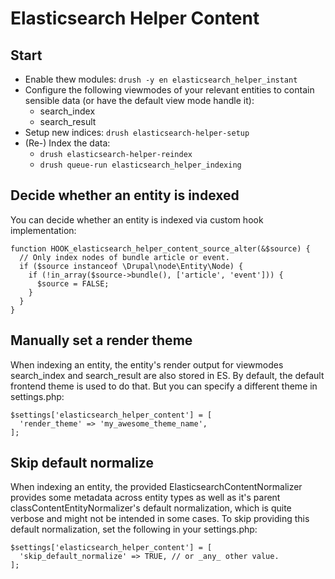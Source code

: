 
# Elasticsearch Helper Content

## Start


* Enable thew modules: `drush -y en elasticsearch_helper_instant`
* Configure the following viewmodes of your relevant entities to contain sensible data (or have the default view mode handle it):
  * search_index
  * search_result
* Setup new indices: `drush elasticsearch-helper-setup`
* (Re-) Index the data:
  * `drush elasticsearch-helper-reindex`
  * `drush queue-run elasticsearch_helper_indexing`

## Decide whether an entity is indexed

You can decide whether an entity is indexed via custom hook implementation:

```
function HOOK_elasticsearch_helper_content_source_alter(&$source) {
  // Only index nodes of bundle article or event.
  if ($source instanceof \Drupal\node\Entity\Node) {
    if (!in_array($source->bundle(), ['article', 'event'])) {
      $source = FALSE;
    }
  }
}
```

## Manually set a render theme

When indexing an entity, the entity's render output for viewmodes search_index and search_result are also stored in ES.
By default, the default frontend theme is used to do that. But you can specify a different theme in settings.php:

```
$settings['elasticsearch_helper_content'] = [
  'render_theme' => 'my_awesome_theme_name',
];
```

## Skip default normalize

When indexing an entity, the provided ElasticsearchContentNormalizer provides some metadata across entity types as well as it's parent classContentEntityNormalizer's default normalization, which is quite verbose and might not be intended in some cases. To skip providing this default normalization, set the following in your settings.php: 
```
$settings['elasticsearch_helper_content'] = [
  'skip_default_normalize' => TRUE, // or _any_ other value.
];
```

